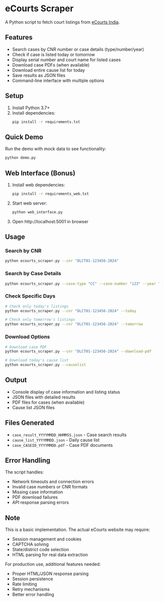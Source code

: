 # eCourts Scraper

A Python script to fetch court listings from [eCourts India](https://services.ecourts.gov.in/ecourtindia_v6/).

## Features

- Search cases by CNR number or case details (type/number/year)
- Check if case is listed today or tomorrow
- Display serial number and court name for listed cases
- Download case PDFs (when available)
- Download entire cause list for today
- Save results as JSON files
- Command-line interface with multiple options

## Setup

1. Install Python 3.7+
2. Install dependencies:
   ```bash
   pip install -r requirements.txt
   ```

## Quick Demo

Run the demo with mock data to see functionality:
```bash
python demo.py
```

## Web Interface (Bonus)

1. Install web dependencies:
   ```bash
   pip install -r requirements_web.txt
   ```
2. Start web server:
   ```bash
   python web_interface.py
   ```
3. Open http://localhost:5001 in browser

## Usage

### Search by CNR
```bash
python ecourts_scraper.py --cnr "DLCT01-123456-2024"
```

### Search by Case Details
```bash
python ecourts_scraper.py --case-type "CC" --case-number "123" --year "2024"
```

### Check Specific Days
```bash
# Check only today's listings
python ecourts_scraper.py --cnr "DLCT01-123456-2024" --today

# Check only tomorrow's listings
python ecourts_scraper.py --cnr "DLCT01-123456-2024" --tomorrow
```

### Download Options
```bash
# Download case PDF
python ecourts_scraper.py --cnr "DLCT01-123456-2024" --download-pdf

# Download today's cause list
python ecourts_scraper.py --causelist
```

## Output

- Console display of case information and listing status
- JSON files with detailed results
- PDF files for cases (when available)
- Cause list JSON files

## Files Generated

- `case_result_YYYYMMDD_HHMMSS.json` - Case search results
- `cause_list_YYYYMMDD.json` - Daily cause list
- `case_CASEID_YYYYMMDD.pdf` - Case PDF documents

## Error Handling

The script handles:
- Network timeouts and connection errors
- Invalid case numbers or CNR formats
- Missing case information
- PDF download failures
- API response parsing errors

## Note

This is a basic implementation. The actual eCourts website may require:
- Session management and cookies
- CAPTCHA solving
- State/district code selection
- HTML parsing for real data extraction

For production use, additional features needed:
- Proper HTML/JSON response parsing
- Session persistence
- Rate limiting
- Retry mechanisms
- Better error handling